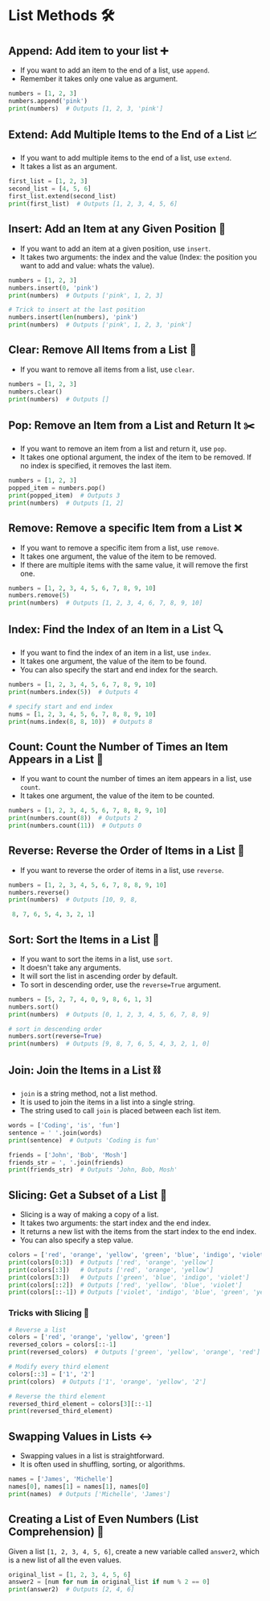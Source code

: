# List Methods 🛠️

## Append: Add item to your list ➕

- If you want to add an item to the end of a list, use `append`.
- Remember it takes only one value as argument. 


```python
numbers = [1, 2, 3]
numbers.append('pink')
print(numbers)  # Outputs [1, 2, 3, 'pink']
```

## Extend: Add Multiple Items to the End of a List 📈

- If you want to add multiple items to the end of a list, use `extend`. 
- It takes a list as an argument. 

```python
first_list = [1, 2, 3]
second_list = [4, 5, 6]
first_list.extend(second_list)
print(first_list)  # Outputs [1, 2, 3, 4, 5, 6]
```

## Insert: Add an Item at any Given Position 🔀

- If you want to add an item at a given position, use `insert`.
- It takes two arguments: the index and the value (Index: the position you want to add and value: whats the value).

```python
numbers = [1, 2, 3]
numbers.insert(0, 'pink')
print(numbers)  # Outputs ['pink', 1, 2, 3]

# Trick to insert at the last position
numbers.insert(len(numbers), 'pink')
print(numbers)  # Outputs ['pink', 1, 2, 3, 'pink']
```

## Clear: Remove All Items from a List 🧹

- If you want to remove all items from a list, use `clear`.

```python
numbers = [1, 2, 3]
numbers.clear()
print(numbers)  # Outputs []
```

## Pop: Remove an Item from a List and Return It ✂️

- If you want to remove an item from a list and return it, use `pop`.
- It takes one optional argument, the index of the item to be removed. If no index is specified, it removes the last item.

```python
numbers = [1, 2, 3]
popped_item = numbers.pop()
print(popped_item)  # Outputs 3
print(numbers)  # Outputs [1, 2]
```

## Remove: Remove a specific Item from a List ❌

- If you want to remove a specific item from a list, use `remove`.
- It takes one argument, the value of the item to be removed.
- If there are multiple items with the same value, it will remove the first one.

```python
numbers = [1, 2, 3, 4, 5, 6, 7, 8, 9, 10]
numbers.remove(5)
print(numbers)  # Outputs [1, 2, 3, 4, 6, 7, 8, 9, 10]
```

## Index: Find the Index of an Item in a List 🔍

- If you want to find the index of an item in a list, use `index`.
- It takes one argument, the value of the item to be found.
- You can also specify the start and end index for the search.

```python
numbers = [1, 2, 3, 4, 5, 6, 7, 8, 9, 10]
print(numbers.index(5))  # Outputs 4

# specify start and end index
nums = [1, 2, 3, 4, 5, 6, 7, 8, 8, 9, 10]
print(nums.index(8, 8, 10))  # Outputs 8
```

## Count: Count the Number of Times an Item Appears in a List 🔢

- If you want to count the number of times an item appears in a list, use `count`.
- It takes one argument, the value of the item to be counted.

```python
numbers = [1, 2, 3, 4, 5, 6, 7, 8, 8, 9, 10]
print(numbers.count(8))  # Outputs 2
print(numbers.count(11))  # Outputs 0
```

## Reverse: Reverse the Order of Items in a List 🔄

- If you want to reverse the order of items in a list, use `reverse`.

```python
numbers = [1, 2, 3, 4, 5, 6, 7, 8, 8, 9, 10]
numbers.reverse()
print(numbers)  # Outputs [10, 9, 8,

 8, 7, 6, 5, 4, 3, 2, 1]
```

## Sort: Sort the Items in a List 🔢

- If you want to sort the items in a list, use `sort`.
- It doesn't take any arguments.
- It will sort the list in ascending order by default.
- To sort in descending order, use the `reverse=True` argument.

```python
numbers = [5, 2, 7, 4, 0, 9, 8, 6, 1, 3]
numbers.sort()
print(numbers)  # Outputs [0, 1, 2, 3, 4, 5, 6, 7, 8, 9]

# sort in descending order
numbers.sort(reverse=True)
print(numbers)  # Outputs [9, 8, 7, 6, 5, 4, 3, 2, 1, 0]
```

## Join: Join the Items in a List ⛓️

- `join` is a string method, not a list method.
- It is used to join the items in a list into a single string.
- The string used to call `join` is placed between each list item.

```python
words = ['Coding', 'is', 'fun']
sentence = ' '.join(words)
print(sentence)  # Outputs 'Coding is fun'

friends = ['John', 'Bob', 'Mosh']
friends_str = ', '.join(friends)
print(friends_str)  # Outputs 'John, Bob, Mosh'
```

## Slicing: Get a Subset of a List 🔪

- Slicing is a way of making a copy of a list.
- It takes two arguments: the start index and the end index.
- It returns a new list with the items from the start index to the end index.
- You can also specify a step value.

```python
colors = ['red', 'orange', 'yellow', 'green', 'blue', 'indigo', 'violet']
print(colors[0:3])  # Outputs ['red', 'orange', 'yellow']
print(colors[:3])   # Outputs ['red', 'orange', 'yellow']
print(colors[3:])   # Outputs ['green', 'blue', 'indigo', 'violet']
print(colors[::2])  # Outputs ['red', 'yellow', 'blue', 'violet']
print(colors[::-1]) # Outputs ['violet', 'indigo', 'blue', 'green', 'yellow', 'orange', 'red']
```

### Tricks with Slicing 🎩

```python
# Reverse a list
colors = ['red', 'orange', 'yellow', 'green']
reversed_colors = colors[::-1]
print(reversed_colors)  # Outputs ['green', 'yellow', 'orange', 'red']

# Modify every third element
colors[::3] = ['1', '2']
print(colors)  # Outputs ['1', 'orange', 'yellow', '2']

# Reverse the third element
reversed_third_element = colors[3][::-1]
print(reversed_third_element)
```

## Swapping Values in Lists ↔️

- Swapping values in a list is straightforward.
- It is often used in shuffling, sorting, or algorithms.

```python
names = ['James', 'Michelle']
names[0], names[1] = names[1], names[0]
print(names)  # Outputs ['Michelle', 'James']
```

## Creating a List of Even Numbers (List Comprehension) 🌟

Given a list `[1, 2, 3, 4, 5, 6]`, create a new variable called `answer2`, which is a new list of all the even values.

```python
original_list = [1, 2, 3, 4, 5, 6]
answer2 = [num for num in original_list if num % 2 == 0]
print(answer2)  # Outputs [2, 4, 6]
```
